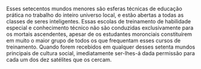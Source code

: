 ﻿Esses setecentos mundos menores são esferas técnicas de educação prática no trabalho do inteiro universo local, e estão abertas a todas as classes de seres inteligentes. Essas escolas de treinamento de habilidade especial e conhecimento técnico não são conduzidas exclusivamente para os mortais ascendentes, apesar de os estudantes moronciais constituírem em muito o maior grupo de todos os que frequentam esses cursos de treinamento. Quando forem recebidos em qualquer desses setenta mundos principais de cultura social, imediatamente ser-lhes-á dada permissão para cada um dos dez satélites que os cercam.